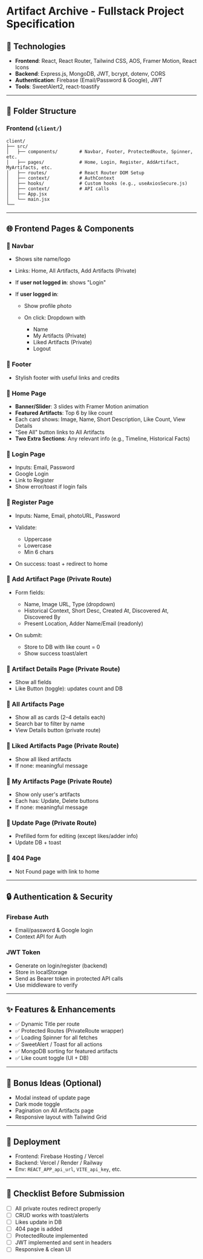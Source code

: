 # Artifact Archive - Fullstack Project Specification

## 🔧 Technologies

* **Frontend**: React, React Router, Tailwind CSS, AOS, Framer Motion, React Icons
* **Backend**: Express.js, MongoDB, JWT, bcrypt, dotenv, CORS
* **Authentication**: Firebase (Email/Password & Google), JWT
* **Tools**: SweetAlert2, react-toastify

---

## 📁 Folder Structure

### Frontend (`client/`)

```
client/
├── src/
│   ├── components/        # Navbar, Footer, ProtectedRoute, Spinner, etc.
│   ├── pages/             # Home, Login, Register, AddArtifact, MyArtifacts, etc.
│   ├── routes/            # React Router DOM Setup
│   ├── context/           # AuthContext
│   ├── hooks/             # Custom hooks (e.g., useAxiosSecure.js)
│   ├── context/           # API calls
│   ├── App.jsx
│   └── main.jsx
└── 
```

---

## 🌐 Frontend Pages & Components

### 🔹 Navbar

* Shows site name/logo
* Links: Home, All Artifacts, Add Artifacts (Private)
* If **user not logged in**: shows "Login"
* If **user logged in**:

  * Show profile photo
  * On click: Dropdown with

    * Name
    * My Artifacts (Private)
    * Liked Artifacts (Private)
    * Logout

### 🔹 Footer

* Stylish footer with useful links and credits

### 🔹 Home Page

* **Banner/Slider**: 3 slides with Framer Motion animation
* **Featured Artifacts**: Top 6 by like count
* Each card shows: Image, Name, Short Description, Like Count, View Details
* "See All" button links to All Artifacts
* **Two Extra Sections**: Any relevant info (e.g., Timeline, Historical Facts)

### 🔹 Login Page

* Inputs: Email, Password
* Google Login
* Link to Register
* Show error/toast if login fails

### 🔹 Register Page

* Inputs: Name, Email, photoURL, Password
* Validate:

  * Uppercase
  * Lowercase
  * Min 6 chars
* On success: toast + redirect to home

### 🔹 Add Artifact Page (Private Route)

* Form fields:

  * Name, Image URL, Type (dropdown)
  * Historical Context, Short Desc, Created At, Discovered At, Discovered By
  * Present Location, Adder Name/Email (readonly)
* On submit:

  * Store to DB with like count = 0
  * Show success toast/alert

### 🔹 Artifact Details Page (Private Route)

* Show all fields
* Like Button (toggle): updates count and DB

### 🔹 All Artifacts Page

* Show all as cards (2–4 details each)
* Search bar to filter by name
* View Details button (private route)

### 🔹 Liked Artifacts Page (Private Route)

* Show all liked artifacts
* If none: meaningful message

### 🔹 My Artifacts Page (Private Route)

* Show only user's artifacts
* Each has: Update, Delete buttons
* If none: meaningful message

### 🔹 Update Page (Private Route)

* Prefilled form for editing (except likes/adder info)
* Update DB + toast

### 🔹 404 Page

* Not Found page with link to home

---

## 🔒 Authentication & Security

### Firebase Auth

* Email/password & Google login
* Context API for Auth

### JWT Token

* Generate on login/register (backend)
* Store in localStorage
* Send as Bearer token in protected API calls
* Use middleware to verify

---

## ✨ Features & Enhancements

* ✅ Dynamic Title per route
* ✅ Protected Routes (PrivateRoute wrapper)
* ✅ Loading Spinner for all fetches
* ✅ SweetAlert / Toast for all actions
* ✅ MongoDB sorting for featured artifacts
* ✅ Like count toggle (UI + DB)

---

## 🧪 Bonus Ideas (Optional)

* Modal instead of update page
* Dark mode toggle
* Pagination on All Artifacts page
* Responsive layout with Tailwind Grid

---

## 🚀 Deployment

* Frontend: Firebase Hosting / Vercel
* Backend: Vercel / Render / Railway
* Env: `REACT_APP_api_url`, `VITE_api_key`, etc.

---

## 🏁 Checklist Before Submission

* [ ] All private routes redirect properly
* [ ] CRUD works with toast/alerts
* [ ] Likes update in DB
* [ ] 404 page is added
* [ ] ProtectedRoute implemented
* [ ] JWT implemented and sent in headers
* [ ] Responsive & clean UI
